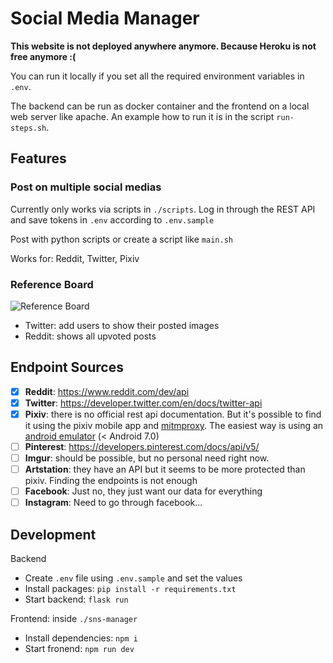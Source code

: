 # Social Media Manager

**This website is not deployed anywhere anymore. Because Heroku is not free anymore :(**

You can run it locally if you set all the required environment variables in `.env`.

The backend can be run as docker container and the frontend on a local web server like apache. An example how to run it is in the script `run-steps.sh`.

## Features

### Post on multiple social medias

Currently only works via scripts in `./scripts`.
Log in through the REST API and save tokens in `.env` according to `.env.sample`

Post with python scripts or create a script like `main.sh`

Works for: Reddit, Twitter, Pixiv

### Reference Board

![Reference Board](./img/reference-board.png)

- Twitter: add users to show their posted images
- Reddit: shows all upvoted posts

## Endpoint Sources

- [x] **Reddit**: https://www.reddit.com/dev/api
- [x] **Twitter**: https://developer.twitter.com/en/docs/twitter-api
- [x] **Pixiv**: there is no official rest api documentation. But it's possible to find it using the pixiv mobile app
      and [mitmproxy](https://mitmproxy.org). The easiest way is using an [android emulator](https://genymotion.com/) (< Android 7.0)
- [ ] **Pinterest**: https://developers.pinterest.com/docs/api/v5/
- [ ] **Imgur**: should be possible, but no personal need right now.
- [ ] **Artstation**: they have an API but it seems to be more protected than pixiv. Finding the endpoints is not enough
- [ ] **Facebook**: Just no, they just want our data for everything
- [ ] **Instagram**: Need to go through facebook...

## Development

Backend

- Create `.env` file using `.env.sample` and set the values
- Install packages: `pip install -r requirements.txt`
- Start backend: `flask run`

Frontend: inside `./sns-manager`

- Install dependencies: `npm i`
- Start fronend: `npm run dev`
